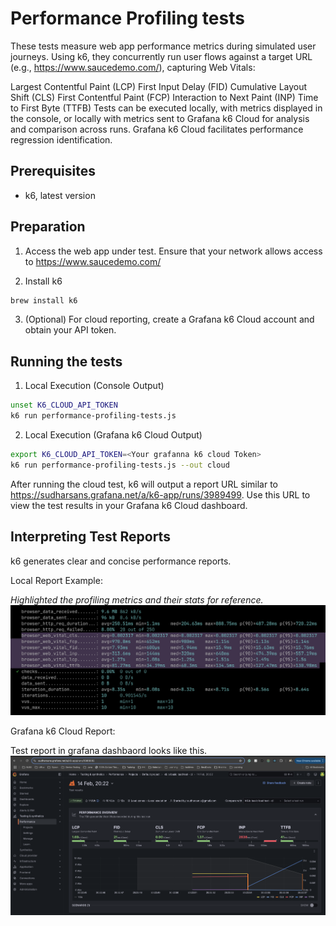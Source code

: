 # Performance Profiling tests

These tests measure web app performance metrics during simulated user journeys.  Using k6, they concurrently run user flows against a target URL (e.g., https://www.saucedemo.com/), capturing Web Vitals:

Largest Contentful Paint (LCP)
First Input Delay (FID)
Cumulative Layout Shift (CLS)
First Contentful Paint (FCP)
Interaction to Next Paint (INP)
Time to First Byte (TTFB)
Tests can be executed locally, with metrics displayed in the console, or locally with metrics sent to Grafana k6 Cloud for analysis and comparison across runs.  Grafana k6 Cloud facilitates performance regression identification.

## Prerequisites
- k6, latest version

## Preparation
1. Access the web app under test. Ensure that your network allows access to https://www.saucedemo.com/

2. Install k6
```bash
brew install k6
```

3. (Optional) For cloud reporting, create a Grafana k6 Cloud account and obtain your API token.

## Running the tests

1. Local Execution (Console Output)
```bash
unset K6_CLOUD_API_TOKEN
k6 run performance-profiling-tests.js
```

2. Local Execution (Grafana k6 Cloud Output)
```bash
export K6_CLOUD_API_TOKEN=<Your grafanna k6 cloud Token>
k6 run performance-profiling-tests.js --out cloud
```

After running the cloud test, k6 will output a report URL similar to https://sudharsans.grafana.net/a/k6-app/runs/3989499.  Use this URL to view the test results in your Grafana k6 Cloud dashboard.

## Interpreting Test Reports
k6 generates clear and concise performance reports.

Local Report Example:

_Highlighted the profiling metrics and their stats for reference._
![local report](./contents/profiling-report-local.png)

Grafana k6 Cloud Report:

Test report in grafana dashbaord looks like this.
![Grafana report](./contents/profiling-report-grafana.png)
